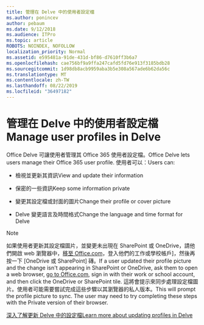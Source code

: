 ```yaml
---
title: 管理在 Delve 中的使用者設定檔
ms.author: ponincev
author: pebaum
ms.date: 9/12/2018
ms.audience: ITPro
ms.topic: article
ROBOTS: NOINDEX, NOFOLLOW
localization_priority: Normal
ms.assetid: e595481a-91de-431d-bf86-d7610ff3b6a7
ms.openlocfilehash: cae756bf9a9ffa247cafd5fd76e913f3185bdb28
ms.sourcegitcommit: 1d98db8acb9959aba3b5e308a567ade6b62da56c
ms.translationtype: MT
ms.contentlocale: zh-TW
ms.lasthandoff: 08/22/2019
ms.locfileid: "36497182"
---
```

# <a name="manage-user-profiles-in-delve"></a><span data-ttu-id="cf0c9-102">管理在 Delve 中的使用者設定檔</span><span class="sxs-lookup"><span data-stu-id="cf0c9-102">Manage user profiles in Delve</span></span>

<span data-ttu-id="cf0c9-103">Office Delve 可讓使用者管理其 Office 365 使用者設定檔。</span><span class="sxs-lookup"><span data-stu-id="cf0c9-103">Office Delve lets users manage their Office 365 user profile.</span></span> <span data-ttu-id="cf0c9-104">使用者可以：</span><span class="sxs-lookup"><span data-stu-id="cf0c9-104">Users can:</span></span>
  
- <span data-ttu-id="cf0c9-105">檢視並更新其資訊</span><span class="sxs-lookup"><span data-stu-id="cf0c9-105">View and update their information</span></span>
    
- <span data-ttu-id="cf0c9-106">保密的一些資訊</span><span class="sxs-lookup"><span data-stu-id="cf0c9-106">Keep some information private</span></span>
    
- <span data-ttu-id="cf0c9-107">變更其設定檔或封面的圖片</span><span class="sxs-lookup"><span data-stu-id="cf0c9-107">Change their profile or cover picture</span></span>
    
- <span data-ttu-id="cf0c9-108">Delve 變更語言及時間格式</span><span class="sxs-lookup"><span data-stu-id="cf0c9-108">Change the language and time format for Delve</span></span>
    
> [!NOTE]
> <span data-ttu-id="cf0c9-109">如果使用者更新其設定檔圖片，並變更未出現在 SharePoint 或 OneDrive，請他們開啟 web 瀏覽器中，[移至 Office.com](https://www.office.com)，登入他們的工作或學校帳戶]，然後再按一下 [OneDrive 或 SharePoint] 磚。</span><span class="sxs-lookup"><span data-stu-id="cf0c9-109">If a user updated their profile picture and the change isn't appearing in SharePoint or OneDrive, ask them to open a web browser, [go to Office.com](https://www.office.com), sign in with their work or school account, and then click the OneDrive or SharePoint tile.</span></span> <span data-ttu-id="cf0c9-110">這將會提示來同步處理設定檔圖片。使用者可能需要嘗試完成這些步驟以其瀏覽器的私人版本。</span><span class="sxs-lookup"><span data-stu-id="cf0c9-110">This will prompt the profile picture to sync. The user may need to try completing these steps with the Private version of their browser.</span></span> 
  
[<span data-ttu-id="cf0c9-111">深入了解更新 Delve 中的設定檔</span><span class="sxs-lookup"><span data-stu-id="cf0c9-111">Learn more about updating profiles in Delve</span></span>](https://go.microsoft.com/fwlink/?linkid=735070)
  

